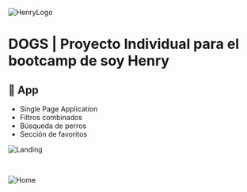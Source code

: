 ![HenryLogo](https://d31uz8lwfmyn8g.cloudfront.net/Assets/logo-henry-white-lg.png)

# **DOGS** | Proyecto Individual para el bootcamp de soy Henry

## **📌 App**

- Single Page Application
- Filtros combinados
- Búsqueda de perros
- Sección de favoritos 


![Landing](https://res.cloudinary.com/dvttvwx45/image/upload/v1681334792/capture1_nks6xa.png)

<br/>

![Home](https://res.cloudinary.com/dvttvwx45/image/upload/v1681334793/Capture2_rdwklz.png)